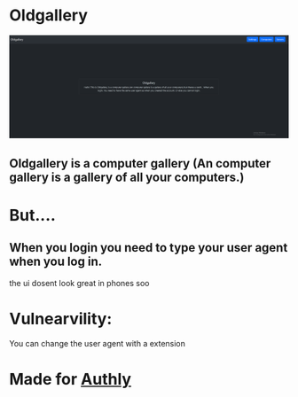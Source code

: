 # Oldgallery

![screenshot](assets/screenshot.png)

## Oldgallery is a computer gallery (An computer gallery is a gallery of all your computers.)

# But....

## When you login you need to type your user agent when you log in.

the ui dosent look great in phones soo

# Vulnearvility:
You can change the user agent with a extension

# Made for [Authly](https://authly.hackclub.com/home.html)